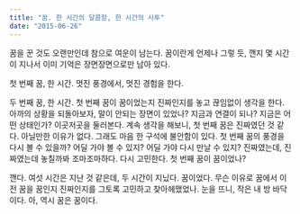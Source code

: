 ```yaml
---
title: "꿈. 한 시간의 달콤함, 한 시간의 사투"
date: "2015-06-26"
---
```


꿈을 꾼 것도 오랜만인데 참으로 여운이 남는다. 꿈이란게 언제나 그렇 듯, 깬지 몇 시간이 지나서 이미 기억은 장면장면으로만 남아 있다.

첫 번째 꿈, 한 시간. 멋진 풍경에서, 멋진 경험을 한다.

두 번째 꿈, 한 시간. 첫 번째 꿈이 꿈이었는지 진짜인지를 놓고 끊임없이 생각을 한다. 아까의 상황을 되돌아보자, 말이 안되는 장면이 있었나? 지금과 연결이 되나? 지금은 어떤 상태인가? 이곳저곳을 둘러본다. 계속 생각을 해보니, 첫 번째 꿈은 진짜였던 것 같다. 아닐만한 이유가 없다. 그래도 마음 한 구석에 불안함이 있다. 첫 번째 꿈의 풍경을 다시 볼 수 있을까? 어딜 가야 볼 수 있지? 어딜 가야 다시 만날 수 있지? 진짜였는데, 진짜였는데 놓칠까봐 조마조마하다. 다시 고민한다. 첫 번째 꿈이 꿈이었나?

깬다. 여섯 시간은 지난 것 같은데, 두 시간이 지닜다. 꿈이었다. 무슨 이유로 꿈에서 이전 꿈을 꿈인지 진짜인지를 그토록 고민하고 찾아헤맸었나. 눈을 뜨니, 작은 내 방 바닥이다. 아, 역시 꿈은 꿈이다.
